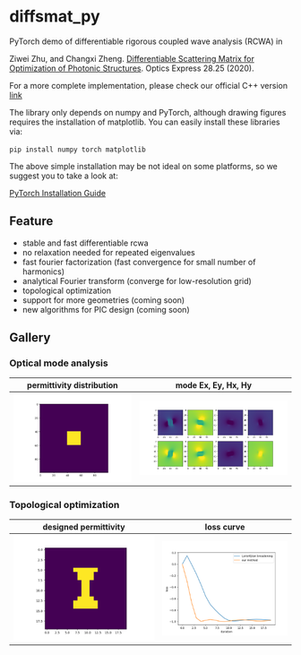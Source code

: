 # diffsmat_py

PyTorch demo of differentiable rigorous coupled wave analysis (RCWA) in

Ziwei Zhu, and Changxi Zheng. [Differentiable Scattering Matrix for Optimization of Photonic Structures](https://opg.optica.org/oe/fulltext.cfm?uri=oe-28-25-37773). Optics Express 28.25 (2020).

For a more complete implementation, please check our official C++ version [link](https://github.com/Columbia-Computational-X-Lab/DiffSMat)

The library only depends on numpy and PyTorch, although drawing figures requires the installation of matplotlib. You can easily install these libraries via:

`pip install numpy torch matplotlib`

The above simple installation may be not ideal on some platforms, so we suggest you to take a look at:

[PyTorch Installation Guide](https://pytorch.org/get-started/locally/)

## Feature

* stable and fast differentiable rcwa
* no relaxation needed for repeated eigenvalues
* fast fourier factorization (fast convergence for small number of harmonics)
* analytical Fourier transform (converge for low-resolution grid)
* topological optimization
* support for more geometries (coming soon)
* new algorithms for PIC design (coming soon)

## Gallery

### Optical mode analysis

permittivity distribution            |  mode Ex, Ey, Hx, Hy
:-------------------------:|:-------------------------:
![](gallery/ex.png)  |  ![](gallery/all_modes.png)

### Topological optimization

designed permittivity          |  loss curve
:-------------------------:|:-------------------------:
![](gallery/de_binarized.png)  |  ![](gallery/loss_history.png)
